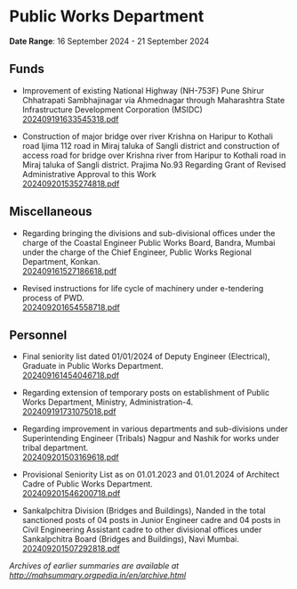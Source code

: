# Public Works Department

**Date Range**: 16 September 2024 - 21 September 2024


## Funds
- Improvement of existing National Highway (NH-753F) Pune Shirur Chhatrapati Sambhajinagar via Ahmednagar through Maharashtra State Infrastructure Development Corporation (MSIDC)\
  [202409191633545318.pdf](https://gr.maharashtra.gov.in/Site/Upload/Government%20Resolutions/English/202409191633545318.pdf)

- Construction of major bridge over river Krishna on Haripur to Kothali road Ijima 112 road in Miraj taluka of Sangli district and construction of access road for bridge over Krishna river from Haripur to Kothali road in Miraj taluka of Sangli district. Prajima No.93 Regarding Grant of Revised Administrative Approval to this Work\
  [202409201535274818.pdf](https://gr.maharashtra.gov.in/Site/Upload/Government%20Resolutions/English/202409201535274818.pdf)

## Miscellaneous
- Regarding bringing the divisions and sub-divisional offices under the charge of the Coastal Engineer Public Works Board, Bandra, Mumbai under the charge of the Chief Engineer, Public Works Regional Department, Konkan.\
  [202409161527186618.pdf](https://gr.maharashtra.gov.in/Site/Upload/Government%20Resolutions/English/202409161527186618.pdf)

- Revised instructions for life cycle of machinery under e-tendering process of PWD.\
  [202409201654558718.pdf](https://gr.maharashtra.gov.in/Site/Upload/Government%20Resolutions/English/202409201654558718.pdf)

## Personnel
- Final seniority list dated 01/01/2024 of Deputy Engineer (Electrical), Graduate in Public Works Department.\
  [202409161454046718.pdf](https://gr.maharashtra.gov.in/Site/Upload/Government%20Resolutions/English/202409161454046718.pdf)

- Regarding extension of temporary posts on establishment of Public Works Department, Ministry, Administration-4.\
  [202409191731075018.pdf](https://gr.maharashtra.gov.in/Site/Upload/Government%20Resolutions/English/202409191731075018....pdf)

- Regarding improvement in various departments and sub-divisions under Superintending Engineer (Tribals) Nagpur and Nashik for works under tribal department.\
  [202409201503169618.pdf](https://gr.maharashtra.gov.in/Site/Upload/Government%20Resolutions/English/202409201503169618.pdf)

- Provisional Seniority List as on 01.01.2023 and 01.01.2024 of  Architect Cadre of Public Works Department.\
  [202409201546200718.pdf](https://gr.maharashtra.gov.in/Site/Upload/Government%20Resolutions/English/202409201546200718.pdf)

- Sankalpchitra Division (Bridges and Buildings), Nanded in the total sanctioned posts of 04 posts in Junior Engineer cadre and 04 posts in Civil Engineering Assistant cadre to other divisional offices under Sankalpchitra Board (Bridges and Buildings), Navi Mumbai.\
  [202409201507292818.pdf](https://gr.maharashtra.gov.in/Site/Upload/Government%20Resolutions/English/202409201507292818.pdf)


*Archives of earlier summaries are available at http://mahsummary.orgpedia.in/en/archive.html*